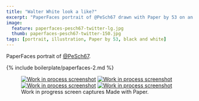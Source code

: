 ```yaml
---
title: "Walter White look a like?"
excerpt: "PaperFaces portrait of @PeSch67 drawn with Paper by 53 on an iPad."
image: 
  feature: paperfaces-pesch67-twitter-lg.jpg
  thumb: paperfaces-pesch67-twitter-150.jpg
tags: [portrait, illustration, Paper by 53, black and white]
---
```


PaperFaces portrait of [@PeSch67](http://twitter.com/PeSch67).

{% include boilerplate/paperfaces-2.md %}

<figure class="third">
	<a href="{{ site.url }}/assets/images/paperfaces-pesch67-process-1-lg.jpg"><img src="{{ site.url }}/assets/images/paperfaces-pesch67-process-1-600.jpg" alt="Work in process screenshot"></a>
	<a href="{{ site.url }}/assets/images/paperfaces-pesch67-process-2-lg.jpg"><img src="{{ site.url }}/assets/images/paperfaces-pesch67-process-2-600.jpg" alt="Work in process screenshot"></a>
	<a href="{{ site.url }}/assets/images/paperfaces-pesch67-process-3-lg.jpg"><img src="{{ site.url }}/assets/images/paperfaces-pesch67-process-3-600.jpg" alt="Work in process screenshot"></a>
	<a href="{{ site.url }}/assets/images/paperfaces-pesch67-process-4-lg.jpg"><img src="{{ site.url }}/assets/images/paperfaces-pesch67-process-4-600.jpg" alt="Work in process screenshot"></a>
	<figcaption>Work in progress screen captures Made with Paper.</figcaption>
</figure>